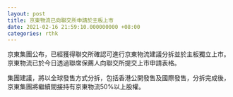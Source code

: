 ```yaml
---
layout: post
title: 京東物流已向聯交所申請於主板上市
date: 2021-02-16 21:59:10.000000000 +08:00
categories: rthk
---
```


京東集團公布，已經獲得聯交所確認可進行京東物流建議分拆並於主板獨立上市。京東物流已於今日透過聯席保薦人向聯交所提交上市申請表格。

集團建議，將以全球發售方式分拆，包括香港公開發售及國際發售，分拆完成後，京東集團將繼續間接持有京東物流50%以上股權。
